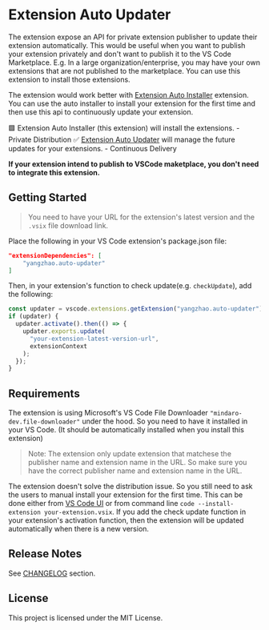 # Extension Auto Updater

The extension expose an API for private extension publisher to update their extension automatically. This would be useful when you want to publish your extension privately and don't want to publish it to the VS Code Marketplace. E.g. In a large organization/enterprise, you may have your own extensions that are not published to the marketplace. You can use this extension to install those extensions.

The extension would work better with [Extension Auto Installer](https://marketplace.visualstudio.com/items?itemName=yangzhao.auto-installer) extension. You can use the auto installer to install your extension for the first time and then use this api to continuously update your extension.

🟩 Extension Auto Installer (this extension) will install the extensions. - Private Distribution
✅ [Extension Auto Updater](https://marketplace.visualstudio.com/items?itemName=yangzhao.auto-updater) will manage the future updates for your extensions. - Continuous Delivery

**If your extension intend to publish to VSCode maketplace, you don't need to integrate this extension.**

## Getting Started

> You need to have your URL for the extension's latest version and the `.vsix` file download link.

Place the following in your VS Code extension's package.json file:

```json
"extensionDependencies": [
    "yangzhao.auto-updater"
]
```

Then, in your extension's function to check update(e.g. `checkUpdate`), add the following:

```ts
const updater = vscode.extensions.getExtension("yangzhao.auto-updater");
if (updater) {
  updater.activate().then(() => {
    updater.exports.update(
      "your-extension-latest-version-url",
      extensionContext
    );
  });
}
```

## Requirements

The extension is using Microsoft's VS Code File Downloader `"mindaro-dev.file-downloader"` under the hood. So you need to have it installed in your VS Code. (It should be automatically installed when you install this extension)

> Note: The extension only update extension that matchese the publisher name and extension name in the URL. So make sure you have the correct publisher name and extension name in the URL.

The extension doesn't solve the distribution issue. So you still need to ask the users to manual install your extension for the first time. This can be done either from [VS Code UI](https://code.visualstudio.com/docs/editor/extension-gallery#_install-from-a-vsix) or from command line `code --install-extension your-extension.vsix`. If you add the check update function in your extension's activation function, then the extension will be updated automatically when there is a new version.


## Release Notes

See [CHANGELOG](./CHANGELOG.md) section.

## License

This project is licensed under the MIT License.

